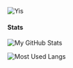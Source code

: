 ![Yis](https://user-images.githubusercontent.com/63722509/147647719-8858583d-d1a0-4245-b655-6267123e4293.gif)

#### Stats

![My GitHub Stats](https://github-readme-stats.vercel.app/api?username=Sjoertjuh&show_icons=true&count_private=true&hide_title=true)

![Most Used Langs](https://github-readme-stats.vercel.app/api/top-langs/?username=Sjoertjuh&layout=compact)
